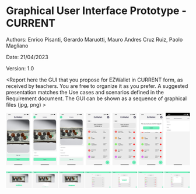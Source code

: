 # Graphical User Interface Prototype - CURRENT

Authors: Enrico Pisanti, Gerardo Maruotti, Mauro Andres Cruz Ruiz, Paolo Magliano

Date: 21/04/2023

Version: 1.0

\<Report here the GUI that you propose for EZWallet in CURRENT form, as received by teachers. You are free to organize it as you prefer. A suggested presentation matches the Use cases and scenarios defined in the Requirement document. The GUI can be shown as a sequence of graphical files (jpg, png) >

![Mobile GUI V1](./code/images/mobile_gui_v1.png)

![Desktop GUI V1](./code/images/desktop_gui_v1.png)
